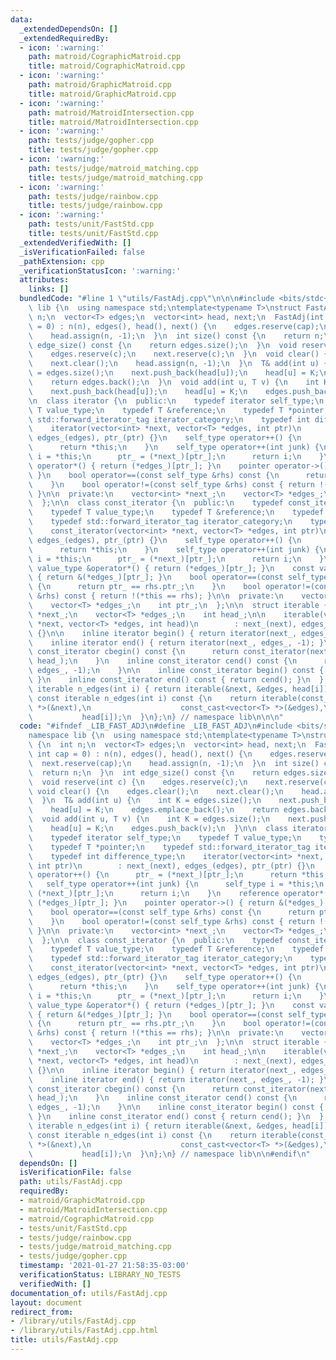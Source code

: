 ```yaml
---
data:
  _extendedDependsOn: []
  _extendedRequiredBy:
  - icon: ':warning:'
    path: matroid/CographicMatroid.cpp
    title: matroid/CographicMatroid.cpp
  - icon: ':warning:'
    path: matroid/GraphicMatroid.cpp
    title: matroid/GraphicMatroid.cpp
  - icon: ':warning:'
    path: matroid/MatroidIntersection.cpp
    title: matroid/MatroidIntersection.cpp
  - icon: ':warning:'
    path: tests/judge/gopher.cpp
    title: tests/judge/gopher.cpp
  - icon: ':warning:'
    path: tests/judge/matroid_matching.cpp
    title: tests/judge/matroid_matching.cpp
  - icon: ':warning:'
    path: tests/judge/rainbow.cpp
    title: tests/judge/rainbow.cpp
  - icon: ':warning:'
    path: tests/unit/FastStd.cpp
    title: tests/unit/FastStd.cpp
  _extendedVerifiedWith: []
  _isVerificationFailed: false
  _pathExtension: cpp
  _verificationStatusIcon: ':warning:'
  attributes:
    links: []
  bundledCode: "#line 1 \"utils/FastAdj.cpp\"\n\n\n#include <bits/stdc++.h>\n\nnamespace\
    \ lib {\n  using namespace std;\ntemplate<typename T>\nstruct FastAdj {\n  int\
    \ n;\n  vector<T> edges;\n  vector<int> head, next;\n  FastAdj(int n, int cap\
    \ = 0) : n(n), edges(), head(), next() {\n    edges.reserve(cap);\n    next.reserve(cap);\n\
    \    head.assign(n, -1);\n  }\n  int size() const {\n    return n;\n  }\n  int\
    \ edge_size() const {\n    return edges.size();\n  }\n  void reserve(int c) {\n\
    \    edges.reserve(c);\n    next.reserve(c);\n  }\n  void clear() {\n    edges.clear();\n\
    \    next.clear();\n    head.assign(n, -1);\n  }\n  T& add(int u) {\n    int K\
    \ = edges.size();\n    next.push_back(head[u]);\n    head[u] = K;\n    edges.emplace_back();\n\
    \    return edges.back();\n  }\n  void add(int u, T v) {\n    int K = edges.size();\n\
    \    next.push_back(head[u]);\n    head[u] = K;\n    edges.push_back(v);\n  }\n\
    \n  class iterator {\n  public:\n    typedef iterator self_type;\n    typedef\
    \ T value_type;\n    typedef T &reference;\n    typedef T *pointer;\n    typedef\
    \ std::forward_iterator_tag iterator_category;\n    typedef int difference_type;\n\
    \    iterator(vector<int> *next, vector<T> *edges, int ptr)\n        : next_(next),\
    \ edges_(edges), ptr_(ptr) {}\n    self_type operator++() {\n      ptr_ = (*next_)[ptr_];\n\
    \      return *this;\n    }\n    self_type operator++(int junk) {\n      self_type\
    \ i = *this;\n      ptr_ = (*next_)[ptr_];\n      return i;\n    }\n    reference\
    \ operator*() { return (*edges_)[ptr_]; }\n    pointer operator->() { return &(*edges_)[ptr_];\
    \ }\n    bool operator==(const self_type &rhs) const {\n      return ptr_ == rhs.ptr_;\n\
    \    }\n    bool operator!=(const self_type &rhs) const { return !(*this == rhs);\
    \ }\n\n  private:\n    vector<int> *next_;\n    vector<T> *edges_;\n    int ptr_;\n\
    \  };\n\n  class const_iterator {\n  public:\n    typedef const_iterator self_type;\n\
    \    typedef T value_type;\n    typedef T &reference;\n    typedef T *pointer;\n\
    \    typedef std::forward_iterator_tag iterator_category;\n    typedef int difference_type;\n\
    \    const_iterator(vector<int> *next, vector<T> *edges, int ptr)\n        : next_(next_),\
    \ edges_(edges), ptr_(ptr) {}\n    self_type operator++() {\n      ptr_ = (*next_)[ptr_];\n\
    \      return *this;\n    }\n    self_type operator++(int junk) {\n      self_type\
    \ i = *this;\n      ptr_ = (*next_)[ptr_];\n      return i;\n    }\n    const\
    \ value_type &operator*() { return (*edges_)[ptr_]; }\n    const value_type *operator->()\
    \ { return &(*edges_)[ptr_]; }\n    bool operator==(const self_type &rhs) const\
    \ {\n      return ptr_ == rhs.ptr_;\n    }\n    bool operator!=(const self_type\
    \ &rhs) const { return !(*this == rhs); }\n\n  private:\n    vector<int> *next_;\n\
    \    vector<T> *edges_;\n    int ptr_;\n  };\n\n  struct iterable {\n    vector<int>\
    \ *next_;\n    vector<T> *edges_;\n    int head_;\n\n    iterable(vector<int>\
    \ *next, vector<T> *edges, int head)\n        : next_(next), edges_(edges), head_(head)\
    \ {}\n\n    inline iterator begin() { return iterator(next_, edges_, head_); }\n\
    \    inline iterator end() { return iterator(next_, edges_, -1); }\n\n    inline\
    \ const_iterator cbegin() const {\n      return const_iterator(next_, edges_,\
    \ head_);\n    }\n    inline const_iterator cend() const {\n      return const_iterator(next_,\
    \ edges_, -1);\n    }\n\n    inline const_iterator begin() const { return cbegin();\
    \ }\n    inline const_iterator end() const { return cend(); }\n  };\n\n  inline\
    \ iterable n_edges(int i) { return iterable(&next, &edges, head[i]); }\n  inline\
    \ const iterable n_edges(int i) const {\n    return iterable(const_cast<vector<int>\
    \ *>(&next),\n                    const_cast<vector<T> *>(&edges),\n         \
    \           head[i]);\n  }\n};\n} // namespace lib\n\n\n"
  code: "#ifndef _LIB_FAST_ADJ\n#define _LIB_FAST_ADJ\n#include <bits/stdc++.h>\n\n\
    namespace lib {\n  using namespace std;\ntemplate<typename T>\nstruct FastAdj\
    \ {\n  int n;\n  vector<T> edges;\n  vector<int> head, next;\n  FastAdj(int n,\
    \ int cap = 0) : n(n), edges(), head(), next() {\n    edges.reserve(cap);\n  \
    \  next.reserve(cap);\n    head.assign(n, -1);\n  }\n  int size() const {\n  \
    \  return n;\n  }\n  int edge_size() const {\n    return edges.size();\n  }\n\
    \  void reserve(int c) {\n    edges.reserve(c);\n    next.reserve(c);\n  }\n \
    \ void clear() {\n    edges.clear();\n    next.clear();\n    head.assign(n, -1);\n\
    \  }\n  T& add(int u) {\n    int K = edges.size();\n    next.push_back(head[u]);\n\
    \    head[u] = K;\n    edges.emplace_back();\n    return edges.back();\n  }\n\
    \  void add(int u, T v) {\n    int K = edges.size();\n    next.push_back(head[u]);\n\
    \    head[u] = K;\n    edges.push_back(v);\n  }\n\n  class iterator {\n  public:\n\
    \    typedef iterator self_type;\n    typedef T value_type;\n    typedef T &reference;\n\
    \    typedef T *pointer;\n    typedef std::forward_iterator_tag iterator_category;\n\
    \    typedef int difference_type;\n    iterator(vector<int> *next, vector<T> *edges,\
    \ int ptr)\n        : next_(next), edges_(edges), ptr_(ptr) {}\n    self_type\
    \ operator++() {\n      ptr_ = (*next_)[ptr_];\n      return *this;\n    }\n \
    \   self_type operator++(int junk) {\n      self_type i = *this;\n      ptr_ =\
    \ (*next_)[ptr_];\n      return i;\n    }\n    reference operator*() { return\
    \ (*edges_)[ptr_]; }\n    pointer operator->() { return &(*edges_)[ptr_]; }\n\
    \    bool operator==(const self_type &rhs) const {\n      return ptr_ == rhs.ptr_;\n\
    \    }\n    bool operator!=(const self_type &rhs) const { return !(*this == rhs);\
    \ }\n\n  private:\n    vector<int> *next_;\n    vector<T> *edges_;\n    int ptr_;\n\
    \  };\n\n  class const_iterator {\n  public:\n    typedef const_iterator self_type;\n\
    \    typedef T value_type;\n    typedef T &reference;\n    typedef T *pointer;\n\
    \    typedef std::forward_iterator_tag iterator_category;\n    typedef int difference_type;\n\
    \    const_iterator(vector<int> *next, vector<T> *edges, int ptr)\n        : next_(next_),\
    \ edges_(edges), ptr_(ptr) {}\n    self_type operator++() {\n      ptr_ = (*next_)[ptr_];\n\
    \      return *this;\n    }\n    self_type operator++(int junk) {\n      self_type\
    \ i = *this;\n      ptr_ = (*next_)[ptr_];\n      return i;\n    }\n    const\
    \ value_type &operator*() { return (*edges_)[ptr_]; }\n    const value_type *operator->()\
    \ { return &(*edges_)[ptr_]; }\n    bool operator==(const self_type &rhs) const\
    \ {\n      return ptr_ == rhs.ptr_;\n    }\n    bool operator!=(const self_type\
    \ &rhs) const { return !(*this == rhs); }\n\n  private:\n    vector<int> *next_;\n\
    \    vector<T> *edges_;\n    int ptr_;\n  };\n\n  struct iterable {\n    vector<int>\
    \ *next_;\n    vector<T> *edges_;\n    int head_;\n\n    iterable(vector<int>\
    \ *next, vector<T> *edges, int head)\n        : next_(next), edges_(edges), head_(head)\
    \ {}\n\n    inline iterator begin() { return iterator(next_, edges_, head_); }\n\
    \    inline iterator end() { return iterator(next_, edges_, -1); }\n\n    inline\
    \ const_iterator cbegin() const {\n      return const_iterator(next_, edges_,\
    \ head_);\n    }\n    inline const_iterator cend() const {\n      return const_iterator(next_,\
    \ edges_, -1);\n    }\n\n    inline const_iterator begin() const { return cbegin();\
    \ }\n    inline const_iterator end() const { return cend(); }\n  };\n\n  inline\
    \ iterable n_edges(int i) { return iterable(&next, &edges, head[i]); }\n  inline\
    \ const iterable n_edges(int i) const {\n    return iterable(const_cast<vector<int>\
    \ *>(&next),\n                    const_cast<vector<T> *>(&edges),\n         \
    \           head[i]);\n  }\n};\n} // namespace lib\n\n#endif\n"
  dependsOn: []
  isVerificationFile: false
  path: utils/FastAdj.cpp
  requiredBy:
  - matroid/GraphicMatroid.cpp
  - matroid/MatroidIntersection.cpp
  - matroid/CographicMatroid.cpp
  - tests/unit/FastStd.cpp
  - tests/judge/rainbow.cpp
  - tests/judge/matroid_matching.cpp
  - tests/judge/gopher.cpp
  timestamp: '2021-01-27 21:58:35-03:00'
  verificationStatus: LIBRARY_NO_TESTS
  verifiedWith: []
documentation_of: utils/FastAdj.cpp
layout: document
redirect_from:
- /library/utils/FastAdj.cpp
- /library/utils/FastAdj.cpp.html
title: utils/FastAdj.cpp
---
```


